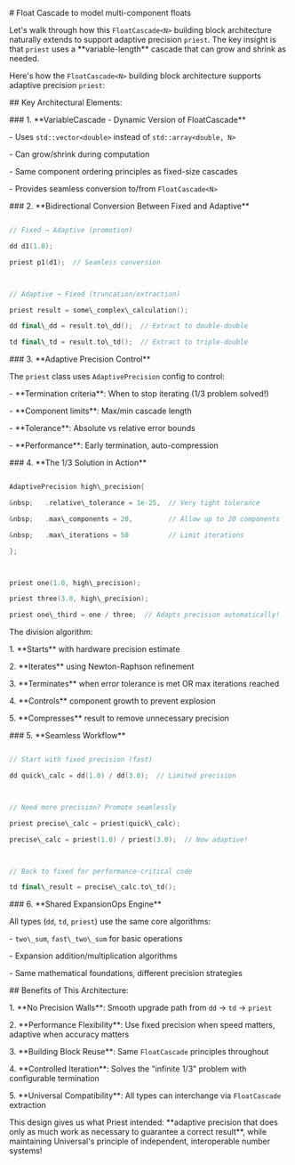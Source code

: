 \# Float Cascade to model multi-component floats



Let's walk through how this `FloatCascade<N>` building block architecture naturally extends to support adaptive precision `priest`. The key insight is that `priest` uses a \*\*variable-length\*\* cascade that can grow and shrink as needed.



Here's how the `FloatCascade<N>` building block architecture supports adaptive precision `priest`:



\## Key Architectural Elements:



\### 1. \*\*VariableCascade - Dynamic Version of FloatCascade<N>\*\*

\- Uses `std::vector<double>` instead of `std::array<double, N>`

\- Can grow/shrink during computation

\- Same component ordering principles as fixed-size cascades

\- Provides seamless conversion to/from `FloatCascade<N>`



\### 2. \*\*Bidirectional Conversion Between Fixed and Adaptive\*\*

```cpp

// Fixed → Adaptive (promotion)

dd d1(1.0);

priest p1(d1);  // Seamless conversion



// Adaptive → Fixed (truncation/extraction)

priest result = some\_complex\_calculation();

dd final\_dd = result.to\_dd();  // Extract to double-double

td final\_td = result.to\_td();  // Extract to triple-double

```



\### 3. \*\*Adaptive Precision Control\*\*

The `priest` class uses `AdaptivePrecision` config to control:

\- \*\*Termination criteria\*\*: When to stop iterating (1/3 problem solved!)

\- \*\*Component limits\*\*: Max/min cascade length

\- \*\*Tolerance\*\*: Absolute vs relative error bounds

\- \*\*Performance\*\*: Early termination, auto-compression



\### 4. \*\*The 1/3 Solution in Action\*\*

```cpp

AdaptivePrecision high\_precision{

&nbsp;   .relative\_tolerance = 1e-25,  // Very tight tolerance

&nbsp;   .max\_components = 20,         // Allow up to 20 components

&nbsp;   .max\_iterations = 50          // Limit iterations

};



priest one(1.0, high\_precision);

priest three(3.0, high\_precision);

priest one\_third = one / three;  // Adapts precision automatically!

```



The division algorithm:

1\. \*\*Starts\*\* with hardware precision estimate

2\. \*\*Iterates\*\* using Newton-Raphson refinement

3\. \*\*Terminates\*\* when error tolerance is met OR max iterations reached

4\. \*\*Controls\*\* component growth to prevent explosion

5\. \*\*Compresses\*\* result to remove unnecessary precision



\### 5. \*\*Seamless Workflow\*\*

```cpp

// Start with fixed precision (fast)

dd quick\_calc = dd(1.0) / dd(3.0);  // Limited precision



// Need more precision? Promote seamlessly

priest precise\_calc = priest(quick\_calc);

precise\_calc = priest(1.0) / priest(3.0);  // Now adaptive!



// Back to fixed for performance-critical code

td final\_result = precise\_calc.to\_td();

```



\### 6. \*\*Shared ExpansionOps Engine\*\*

All types (`dd`, `td`, `priest`) use the same core algorithms:

\- `two\_sum`, `fast\_two\_sum` for basic operations

\- Expansion addition/multiplication algorithms

\- Same mathematical foundations, different precision strategies



\## Benefits of This Architecture:



1\. \*\*No Precision Walls\*\*: Smooth upgrade path from `dd` → `td` → `priest`

2\. \*\*Performance Flexibility\*\*: Use fixed precision when speed matters, adaptive when accuracy matters

3\. \*\*Building Block Reuse\*\*: Same `FloatCascade` principles throughout

4\. \*\*Controlled Iteration\*\*: Solves the "infinite 1/3" problem with configurable termination

5\. \*\*Universal Compatibility\*\*: All types can interchange via `FloatCascade` extraction



This design gives us what Priest intended: \*\*adaptive precision that does only as much work as necessary to guarantee a correct result\*\*, while maintaining Universal's principle of independent, interoperable number systems!

